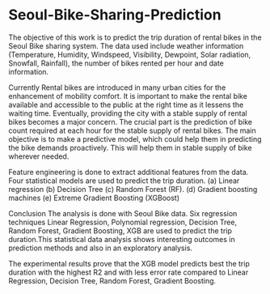 # Seoul-Bike-Sharing-Prediction


The objective of this work is to predict the trip duration of rental bikes in the Seoul Bike sharing system. The data used include weather information (Temperature, Humidity, Windspeed, Visibility, Dewpoint, Solar radiation, Snowfall, Rainfall), the number of bikes rented per hour and date information.

Currently Rental bikes are introduced in many urban cities for the enhancement of mobility comfort. It is important to make the rental bike available and accessible to the public at the right time as it lessens the waiting time. Eventually, providing the city with a stable supply of rental bikes becomes a major concern. The crucial part is the prediction of bike count required at each hour for the stable supply of rental bikes. The main objective is to make a predictive model, which could help them in predicting the bike demands proactively. This will help them in stable supply of bike wherever needed.

Feature engineering is done to extract additional features from the data. Four statistical models are used to predict the trip duration. (a) Linear regression (b) Decision Tree (c) Random Forest (RF). (d) Gradient boosting machines (e) Extreme Gradient Boosting (XGBoost)

Conclusion
The analysis is done with Seoul Bike data. Six regression techniques Linear Regression, Polynomial regression, Decision Tree, Random Forest, Gradient Boosting, XGB are used to predict the trip duration.This statistical data analysis shows interesting outcomes in prediction methods and also in an exploratory analysis.

The experimental results prove that the XGB model predicts best the trip duration with the highest R2 and with less error rate compared to Linear Regression, Decision Tree, Random Forest, Gradient Boosting.
